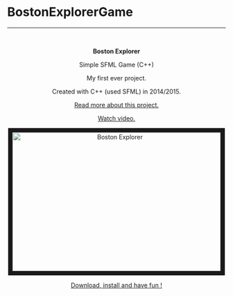 # BostonExplorerGame
<hr />
<p>&nbsp;</p>
<p align="center"><strong>Boston Explorer</strong></p>
<p align="center">Simple SFML Game (C++)</p>
<p align="center">My first ever project.</p>
<p align="center">Created with C++ (used SFML) in 2014/2015.</p>
<p align="center"><a href="https://b00stiandroid.wordpress.com/2017/02/15/my-first-project/">Read more about this project.</a></p>
<p align="center"><a href="https://www.youtube.com/watch?v=iebCf9exflY">Watch video.</a></p>
<p align="center"><a href="http://www.youtube.com/watch?feature=player_embedded&amp;v=iebCf9exflY
" target="_blank"><img src="http://img.youtube.com/vi/iebCf9exflY/0.jpg" alt="Boston Explorer" width="480" height="320" border="10" /></a></p>
<p align="center"><a href="https://github.com/b00sti/BostonExplorerGame/blob/15dfff7cbefbd0f7afb06a6cb136719c44f59fe0/BostonExplorer.exe">Download, install and have fun !</a></p>
